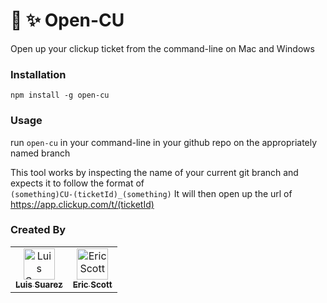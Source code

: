 # 📂 ✨ Open-CU
Open up your clickup ticket from the command-line on Mac and Windows

### Installation
`npm install -g open-cu`

### Usage
run `open-cu` in your command-line in your github repo on the appropriately named branch

This tool works by inspecting the name of your current git branch and expects it to follow the format of  
`(something)CU-(ticketId)_(something)`
It will then open up the url of https://app.clickup.com/t/(ticketId)

### Created By
<table>
  <tr>
    <td align="center">
      <a href="https://github.com/suarezluis">
        <img src="https://github.com/suarezluis.png?size=50" width="50px" alt="Luis Suarez"/>
        <br/><sub><b>Luis Suarez</b></sub></a>
    </td>
    <td align="center">
      <a href="https://github.com/thunderducky">
        <img src="https://github.com/thunderducky.png?size=50" width="50px" alt="Eric Scott"/>
        <br/><sub><b>Eric Scott</b></sub></a>
    </td>
  </tr>
</table>

